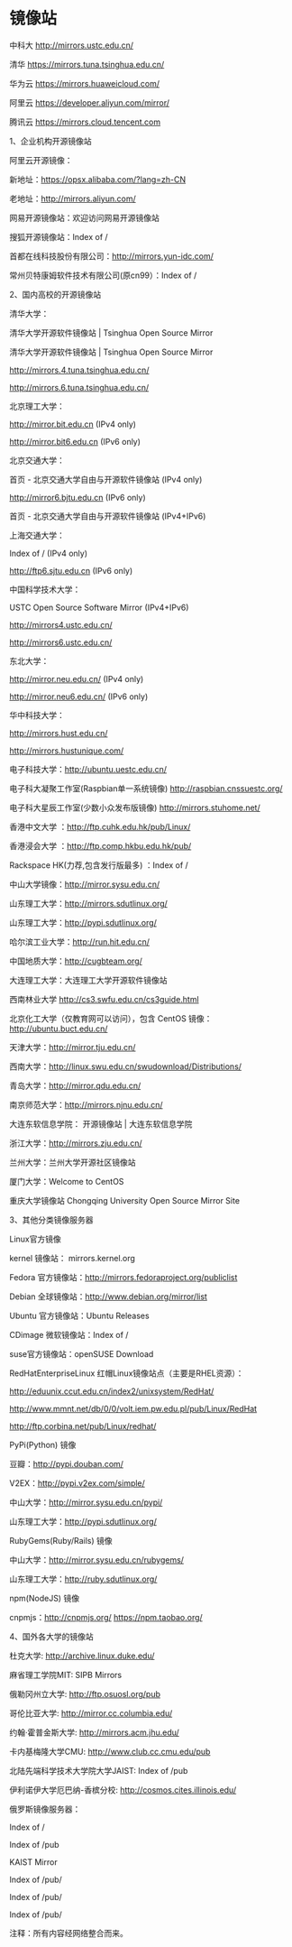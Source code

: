 
# 镜像站
中科大 http://mirrors.ustc.edu.cn/

清华 https://mirrors.tuna.tsinghua.edu.cn/

华为云 https://mirrors.huaweicloud.com/

阿里云 https://developer.aliyun.com/mirror/

腾讯云 https://mirrors.cloud.tencent.com


1、企业机构开源镜像站

阿里云开源镜像：

新地址：https://opsx.alibaba.com/?lang=zh-CN

老地址：http://mirrors.aliyun.com/

网易开源镜像站：欢迎访问网易开源镜像站

搜狐开源镜像站：Index of /

首都在线科技股份有限公司：http://mirrors.yun-idc.com/

常州贝特康姆软件技术有限公司(原cn99）：Index of /

2、国内高校的开源镜像站

清华大学：

清华大学开源软件镜像站 | Tsinghua Open Source Mirror

清华大学开源软件镜像站 | Tsinghua Open Source Mirror

http://mirrors.4.tuna.tsinghua.edu.cn/ <IPv4 only>

http://mirrors.6.tuna.tsinghua.edu.cn/ <IPv6 only>

北京理工大学：

http://mirror.bit.edu.cn (IPv4 only)

http://mirror.bit6.edu.cn (IPv6 only)

北京交通大学：

首页 - 北京交通大学自由与开源软件镜像站 (IPv4 only)

http://mirror6.bjtu.edu.cn (IPv6 only)

首页 - 北京交通大学自由与开源软件镜像站 (IPv4+IPv6)

上海交通大学：

Index of / (IPv4 only)

http://ftp6.sjtu.edu.cn (IPv6 only)

中国科学技术大学：

USTC Open Source Software Mirror (IPv4+IPv6)

http://mirrors4.ustc.edu.cn/

http://mirrors6.ustc.edu.cn/

东北大学：

http://mirror.neu.edu.cn/ (IPv4 only)

http://mirror.neu6.edu.cn/ (IPv6 only)

华中科技大学：

http://mirrors.hust.edu.cn/

http://mirrors.hustunique.com/

电子科技大学：http://ubuntu.uestc.edu.cn/

电子科大凝聚工作室(Raspbian单一系统镜像) http://raspbian.cnssuestc.org/

电子科大星辰工作室(少数小众发布版镜像) http://mirrors.stuhome.net/

香港中文大学 ：http://ftp.cuhk.edu.hk/pub/Linux/

香港浸会大学 ：http://ftp.comp.hkbu.edu.hk/pub/

Rackspace HK(力荐,包含发行版最多) ：Index of /

中山大学镜像：http://mirror.sysu.edu.cn/

山东理工大学：http://mirrors.sdutlinux.org/

山东理工大学：http://pypi.sdutlinux.org/

哈尔滨工业大学：http://run.hit.edu.cn/

中国地质大学：http://cugbteam.org/

大连理工大学：大连理工大学开源软件镜像站

西南林业大学 http://cs3.swfu.edu.cn/cs3guide.html

北京化工大学（仅教育网可以访问），包含 CentOS 镜像：http://ubuntu.buct.edu.cn/

天津大学：http://mirror.tju.edu.cn/

西南大学：http://linux.swu.edu.cn/swudownload/Distributions/

青岛大学：http://mirror.qdu.edu.cn/

南京师范大学：http://mirrors.njnu.edu.cn/

大连东软信息学院： 开源镜像站 | 大连东软信息学院

浙江大学：http://mirrors.zju.edu.cn/

兰州大学：兰州大学开源社区镜像站

厦门大学：Welcome to CentOS

重庆大学镜像站 Chongqing University Open Source Mirror Site

3、其他分类镜像服务器

Linux官方镜像

kernel 镜像站： mirrors.kernel.org

Fedora 官方镜像站：http://mirrors.fedoraproject.org/publiclist

Debian 全球镜像站：http://www.debian.org/mirror/list

Ubuntu 官方镜像站：Ubuntu Releases

CDimage 微软镜像站：Index of /

suse官方镜像站：openSUSE Download

RedHatEnterpriseLinux 红帽Linux镜像站点（主要是RHEL资源）：

http://eduunix.ccut.edu.cn/index2/unixsystem/RedHat/

http://www.mmnt.net/db/0/0/volt.iem.pw.edu.pl/pub/Linux/RedHat

http://ftp.corbina.net/pub/Linux/redhat/

PyPi(Python) 镜像

豆瓣：http://pypi.douban.com/

V2EX：http://pypi.v2ex.com/simple/

中山大学：http://mirror.sysu.edu.cn/pypi/

山东理工大学：http://pypi.sdutlinux.org/

RubyGems(Ruby/Rails) 镜像

中山大学：http://mirror.sysu.edu.cn/rubygems/

山东理工大学：http://ruby.sdutlinux.org/

npm(NodeJS) 镜像

cnpmjs：http://cnpmjs.org/ https://npm.taobao.org/

4、国外各大学的镜像站

杜克大学: http://archive.linux.duke.edu/

麻省理工学院MIT: SIPB Mirrors

俄勒冈州立大学: http://ftp.osuosl.org/pub

哥伦比亚大学: http://mirror.cc.columbia.edu/

约翰·霍普金斯大学: http://mirrors.acm.jhu.edu/

卡内基梅隆大学CMU: http://www.club.cc.cmu.edu/pub

北陆先端科学技术大学院大学JAIST: Index of /pub

伊利诺伊大学厄巴纳-香槟分校: http://cosmos.cites.illinois.edu/

俄罗斯镜像服务器：

Index of /

Index of /pub

KAIST Mirror

Index of /pub/

Index of /pub/

Index of /pub/

注释：所有内容经网络整合而来。
